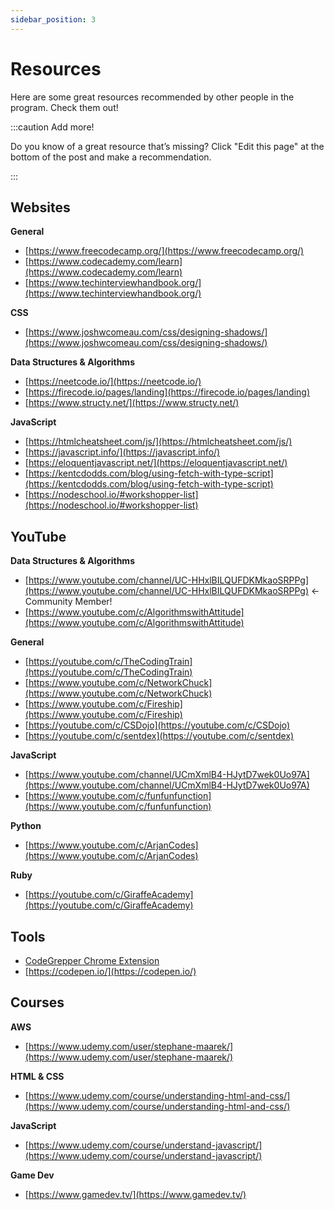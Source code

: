 ```yaml
---
sidebar_position: 3
---
```


# Resources

Here are some great resources recommended by other people in the program. Check them out!

:::caution Add more!

Do you know of a great resource that’s missing? Click "Edit this page" at the bottom of the post and make a recommendation.

:::

## Websites

**General**

- [https://www.freecodecamp.org/](https://www.freecodecamp.org/)
- [https://www.codecademy.com/learn](https://www.codecademy.com/learn)
- [https://www.techinterviewhandbook.org/](https://www.techinterviewhandbook.org/)

**CSS**

- [https://www.joshwcomeau.com/css/designing-shadows/](https://www.joshwcomeau.com/css/designing-shadows/)

**Data Structures & Algorithms**

- [https://neetcode.io/](https://neetcode.io/)
- [https://firecode.io/pages/landing](https://firecode.io/pages/landing)
- [https://www.structy.net/](https://www.structy.net/)

**JavaScript**

- [https://htmlcheatsheet.com/js/](https://htmlcheatsheet.com/js/)
- [https://javascript.info/](https://javascript.info/)
- [https://eloquentjavascript.net/](https://eloquentjavascript.net/)
- [https://kentcdodds.com/blog/using-fetch-with-type-script](https://kentcdodds.com/blog/using-fetch-with-type-script)
- [https://nodeschool.io/#workshopper-list](https://nodeschool.io/#workshopper-list)

## YouTube

**Data Structures & Algorithms**

- [https://www.youtube.com/channel/UC-HHxlBILQUFDKMkaoSRPPg](https://www.youtube.com/channel/UC-HHxlBILQUFDKMkaoSRPPg) ← Community Member!
- [https://www.youtube.com/c/AlgorithmswithAttitude](https://www.youtube.com/c/AlgorithmswithAttitude)

**General**

- [https://youtube.com/c/TheCodingTrain](https://youtube.com/c/TheCodingTrain)
- [https://www.youtube.com/c/NetworkChuck](https://www.youtube.com/c/NetworkChuck)
- [https://www.youtube.com/c/Fireship](https://www.youtube.com/c/Fireship)
- [https://youtube.com/c/CSDojo](https://youtube.com/c/CSDojo)
- [https://youtube.com/c/sentdex](https://youtube.com/c/sentdex)

**JavaScript**

- [https://www.youtube.com/channel/UCmXmlB4-HJytD7wek0Uo97A](https://www.youtube.com/channel/UCmXmlB4-HJytD7wek0Uo97A)
- [https://www.youtube.com/c/funfunfunction](https://www.youtube.com/c/funfunfunction)

**Python**

- [https://www.youtube.com/c/ArjanCodes](https://www.youtube.com/c/ArjanCodes)

**Ruby**

- [https://youtube.com/c/GiraffeAcademy](https://youtube.com/c/GiraffeAcademy)

## Tools

- [CodeGrepper Chrome Extension](https://chrome.google.com/webstore/detail/grepper/amaaokahonnfjjemodnpmeenfpnnbkco?hl=en)
- [https://codepen.io/](https://codepen.io/)

## Courses

**AWS**

- [https://www.udemy.com/user/stephane-maarek/](https://www.udemy.com/user/stephane-maarek/)

**HTML & CSS**

- [https://www.udemy.com/course/understanding-html-and-css/](https://www.udemy.com/course/understanding-html-and-css/)

**JavaScript**

- [https://www.udemy.com/course/understand-javascript/](https://www.udemy.com/course/understand-javascript/)

**Game Dev**

- [https://www.gamedev.tv/](https://www.gamedev.tv/)
